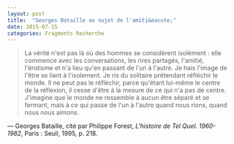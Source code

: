 ```yaml
---
layout: post
title:  "Georges Bataille au sujet de l'amiti&eacute;"
date: 2015-07-15
categories: Fragments Recherche
---
```

> La vérité n'est pas là où des hommes se considèrent isolément : elle commence avec les conversations, les rires partagés, l'amitié, l'érotisme et n'a lieu qu'en passant de l'un à l'autre. Je hais l'image de l'être se liant à l'isolement. Je ris du solitaire prétendant réfléchir le monde. Il ne peut pas le réfléchir, parce qu'étant lui-même le centre de la réflexion, il cesse d'être à la mesure de ce qui n'a pas de centre. J'imagine que le monde ne ressemble à aucun être séparé et se fermant, mais à ce qui passe de l'un à l'autre quand nous rions, quand nous nous aimons.

— Georges Bataille, cité par Philippe Forest, *L'histoire de Tel Quel. 1960-1982*, Paris : Seuil, 1995, p. 218.
